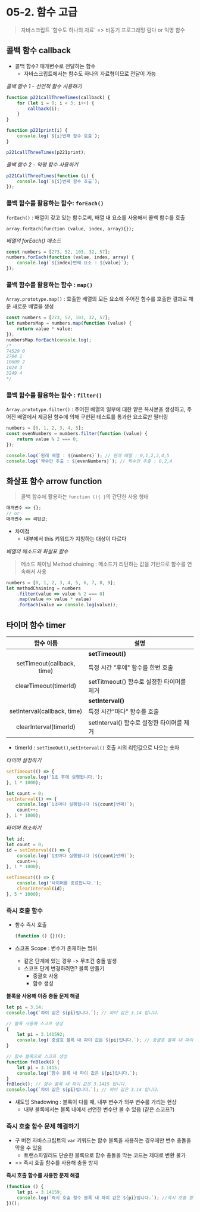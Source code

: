# 05-2. 함수 고급

> 자바스크립트 '함수도 하나의 자료'
> => 비동기 프로그래밍
> 람다 or 익명 함수

## 콜백 함수 callback

- 콜백 함수? 매개변수로 전달하는 함수
  - 자바스크립트에서는 함수도 하나의 자료형이므로 전달이 가능

_콜백 함수 1 - 선언적 함수 사용하기_

```javascript
function p221callThreeTimes(callback) {
	for (let i = 0; i < 3; i++) {
		callback(i);
	}
}

function p221print(i) {
	console.log(`${i}번째 함수 호출`);
}

p221callThreeTimes(p221print);
```

_콜백 함수 2 - 익명 함수 사용하기_

```javascript
p221CallThreeTimes(function (i) {
	console.log(`${i}번째 함수 호출`);
});
```

### 콜백 함수를 활용하는 함수: `forEach()`

`forEach()` : 배열이 갖고 있는 함수로써, 배열 내 요소를 사용해서 콜백 함수를 호출

```
array.forEach(function (value, index, array){});
```

_배열의 forEach() 메소드_

```javascript
const numbers = [273, 52, 103, 32, 57];
numbers.forEach(function (value, index, array) {
	console.log(`${index}번째 요소 : ${value}`);
});
```

### 콜백 함수를 활용하는 함수 : `map()`

`Array.prototype.map()` : 호출한 배열의 모든 요소에 주어진 함수를 호출한 결과로 채운 새로운 배열을 생성

```javascript
const numbers = [273, 52, 103, 32, 57];
let numbersMap = numbers.map(function (value) {
	return value * value;
});
numbersMap.forEach(console.log);
/*
74529 0
2704 1
10609 2
1024 3
3249 4
*/
```

### 콜백 함수를 활용하는 함수 : `filter()`

`Array.prototype.filter()` : 주어진 배열의 일부에 대한 얕은 복사본을 생성하고, 주어진 배열에서 제공된 함수에 의해 구현된 테스트를 통과한 요소로만 필터링

```javascript
numbers = [0, 1, 2, 3, 4, 5];
const evenNumbers = numbers.filter(function (value) {
	return value % 2 === 0;
});

console.log(`원래 배열 : ${numbers}`); // 원래 배열 : 0,1,2,3,4,5
console.log(`짝수만 추출 : ${evenNumbers}`); // 짝수만 추출 : 0,2,4
```

## 화살표 함수 arrow function

> 콜백 함수에 활용하는 `function (){ }`의 간단한 사용 형태

```javascript
매개변수 => {};
// or
매개변수 => 리턴값;
```

- 차이점
  - 내부에서 this 키워드가 지칭하는 대상이 다르다

_배열의 메소드와 화살표 함수_

> 메소드 체이닝 Method chaining : 메소드가 리턴하는 값을 기반으로 함수를 연속해서 사용

```javascript
numbers = [0, 1, 2, 3, 4, 5, 6, 7, 8, 9];
let methodChaining = numbers
	.filter(value => value % 2 === 0)
	.map(value => value * value)
	.forEach(value => console.log(value));
```

## 타이머 함수 timer

|          함수 이름          | 설명                                      |
| :-------------------------: | ----------------------------------------- |
|                             | **setTimeout()**                          |
| setTimeout(callback, time)  | 특정 시간 "후에" 함수를 한번 호출         |
|    clearTimeout(timerId)    | setTitmeout() 함수로 설정한 타이머를 제거 |
|                             | **setInterval()**                         |
| setInterval(callback, time) | 특정 시간"마다" 함수를 호출               |
|   clearInterval(timerId)    | setInterval() 함수로 설정한 타이머를 제거 |

- timerId : `setTimeOut()`,`setInterval()` 호출 시의 리턴값으로 나오는 숫자

_타이머 설정하기_

```javascript
setTimeout(() => {
	console.log('1초 후에 실행됩니다.');
}, 1 * 1000);

let count = 0;
setInterval(() => {
	console.log(`1초마다 실행됩니다 (${count}번째)`);
	count++;
}, 1 * 1000);
```

_타이머 취소하기_

```javascript
let id;
let count = 0;
id = setInterval(() => {
	console.log(`1초마다 실행됩니다 (${count}번째)`);
	count++;
}, 1 * 1000);

setTimeout(() => {
	console.log('타이머를 종료합니다.');
	clearInterval(id);
}, 5 * 1000);
```

### 즉시 호출 함수

- 함수 즉시 호출
  ```javascript
  (function () {})();
  ```
- 스코프 Scope : 변수가 존재하는 범위

  - 같은 단계에 있는 경우 -> 무조건 충돌 발생
  - 스코프 단계 변경하려면? 블록 만들기
    - 중괄호 사용
    - 함수 생성

**블록을 사용해 이중 충돌 문제 해결**

```javascript
let pi = 3.14;
console.log(`파이 값은 ${pi}입니다.`); // 파이 값은 3.14 입니다.

// 블록 사용해 스코프 생성
{
	let pi = 3.141592;
	console.log(`중괄호 블록 내 파이 값은 ${pi}입니다.`); // 중괄호 블록 내 파이 값은 3.141592 입니다.
}

// 함수 블록으로 스코프 생성
function fnBlock() {
	let pi = 3.1415;
	console.log(`함수 블록 내 파이 값은 ${pi}입니다.`);
}
fnBlock(); // 함수 블록 내 파이 값은 3.1415 입니다.
console.log(`파이 값은 ${pi}입니다.`); // 파이 값은 3.14 입니다.
```

- 섀도잉 Shadowing : 블록이 다를 때, 내부 변수가 외부 변수를 가리는 현상
  - 내부 블록에서는 블록 내에서 선언한 변수만 볼 수 있음 (같은 스코프?)

### 즉시 호출 함수 문제 해결하기

- 구 버전 자바스크립트의 `var` 키워드는 함수 블록을 사용하는 경우에만 변수 충돌을 막을 수 있음
  - 트랜스파일러도 단순한 블록으로 함수 충돌을 막는 코드는 제대로 변환 불가
- => 즉시 호출 함수를 사용해 충돌 방지

**즉시 호출 함수를 사용한 문제 해결**

```javascript
(function () {
	let pi = 3.14159;
	console.log(`즉시 호출 함수 블록 내 파이 값은 ${pi}입니다.`); //즉시 호출 함수 블록 내 파이 값은 3.14159입니다.
})();
```
